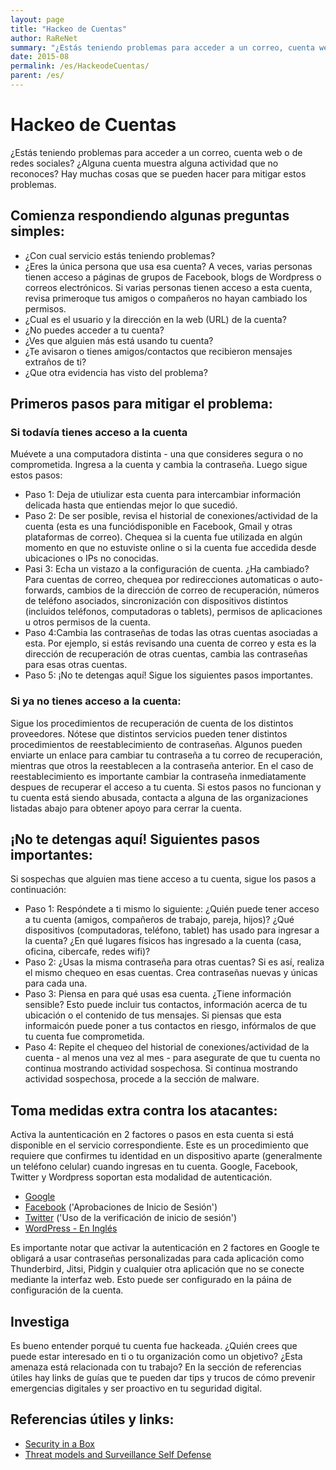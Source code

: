```yaml
---
layout: page
title: "Hackeo de Cuentas"
author: RaReNet
summary: "¿Estás teniendo problemas para acceder a un correo, cuenta web o de redes sociales? ¿Alguna cuenta muestra alguna actividad que no reconoces? Hay muchas cosas que se pueden hacer para mitigar estos problemas. "
date: 2015-08
permalink: /es/HackeodeCuentas/
parent: /es/
---
```


# Hackeo de Cuentas

¿Estás teniendo problemas para acceder a un correo, cuenta web o de redes sociales? ¿Alguna cuenta muestra alguna actividad que no reconoces? Hay muchas cosas que se pueden hacer para mitigar estos problemas. 

## Comienza respondiendo algunas preguntas simples:

- ¿Con cual servicio estás teniendo problemas?
- ¿Eres la única persona que usa esa cuenta? A veces, varias personas tienen acceso a páginas de grupos de Facebook, blogs de Wordpress o correos electrónicos. Si varias personas tienen acceso a esta cuenta, revisa primeroque tus amigos o compañeros no hayan cambiado los permisos.
- ¿Cual es el usuario y la dirección en la web (URL) de la cuenta?
- ¿No puedes acceder a tu cuenta?
- ¿Ves que alguien más está usando tu cuenta?
- ¿Te avisaron o tienes amigos/contactos que recibieron mensajes extraños de ti?
- ¿Que otra evidencia has visto del problema?

## Primeros pasos para mitigar el problema:

### Si todavía tienes acceso a la cuenta

Muévete a una computadora distinta - una que consideres segura o no comprometida. Ingresa a la cuenta y cambia la contraseña. Luego sigue estos pasos:

- Paso 1: Deja de utiulizar esta cuenta para intercambiar información delicada hasta que entiendas mejor lo que sucedió.
- Paso 2: De ser posible, revisa el historial de conexiones/actividad de la cuenta (esta es una funciódisponible en Facebook, Gmail y otras plataformas de correo). Chequea si la cuenta fue utilizada en algún momento en que no estuviste online o si la cuenta fue accedida desde ubicaciones o IPs no conocidas.
- Pasi 3: Echa un vistazo a la configuración de cuenta. ¿Ha cambiado? Para cuentas de correo, chequea por redirecciones automaticas o auto-forwards, cambios de la dirección de correo de recuperación, números de teléfono asociados, sincronización con dispositivos distintos (incluidos teléfonos, computadoras o tablets), permisos de aplicaciones u otros permisos de la cuenta.
- Paso 4:Cambia las contraseñas de todas las otras cuentas asociadas a esta. Por ejemplo, si estás revisando una cuenta de correo y esta es la dirección de recuperación de otras cuentas, cambia las contraseñas para esas otras cuentas.
- Paso 5: ¡No te detengas aquí! Sigue los siguientes pasos importantes.

### Si ya no tienes acceso a la cuenta:

Sigue los procedimientos de recuperación de cuenta de los distintos proveedores. Nótese que distintos servicios pueden tener distintos procedimientos de reestablecimiento de contraseñas. Algunos pueden enviarte un enlace para cambiar tu contraseña a tu correo de recuperación, mientras que otros la reestablecen a la contraseña anterior. En el caso de reestablecimiento es importante cambiar la contraseña inmediatamente despues de recuperar el acceso a tu cuenta. Si estos pasos no funcionan y tu cuenta está siendo abusada, contacta a alguna de las organizaciones listadas abajo para obtener apoyo para cerrar la cuenta.

## ¡No te detengas aquí! Siguientes pasos importantes:

Si sospechas que alguien mas tiene acceso a tu cuenta, sigue los pasos a continuación:

- Paso 1: Respóndete a ti mismo lo siguiente: ¿Quién puede tener acceso a tu cuenta (amigos, compañeros de trabajo, pareja, hijos)? ¿Qué dispositivos (computadoras, teléfono, tablet) has usado para ingresar a la cuenta? ¿En qué lugares físicos has ingresado a la cuenta (casa, oficina, cibercafe, redes wifi)?
- Paso 2: ¿Usas la misma contraseña para otras cuentas? Si es así, realiza el mismo chequeo en esas cuentas. Crea contraseñas nuevas y únicas para cada una.
- Paso 3: Piensa en para qué usas esa cuenta. ¿Tiene información sensible? Esto puede incluir tus contactos, información acerca de tu ubicación o el contenido de tus mensajes. Si piensas que esta informaicón puede poner a tus contactos en riesgo, infórmalos de que tu cuenta fue comprometida.
- Paso 4: Repite el chequeo del historial de conexiones/actividad de la cuenta - al menos una vez al mes - para asegurate de que tu cuenta no continua mostrando actividad sospechosa. Si continua mostrando actividad sospechosa, procede a la sección de malware.

## Toma medidas extra contra los atacantes:

Activa la auntenticación en 2 factores o pasos en esta cuenta si está disponible en el servicio correspondiente. Este es un procedimiento que requiere que confirmes tu identidad en un dispositivo aparte (generalmente un teléfono celular) cuando ingresas en tu cuenta. Google, Facebook, Twitter y Wordpress soportan esta modalidad de autenticación.

- [Google](https://support.google.com/accounts/answer/180744?hl=es)
- [Facebook](https://www.facebook.com/settings?tab=security) ('Aprobaciones de Inicio de Sesión')
- [Twitter](https://support.twitter.com/articles/20170439-uso-de-la-verificacion-de-inicio-de-sesion) ('Uso de la verificación de inicio de sesión')
- [WordPress - En Inglés](http://en.support.wordpress.com/security/two-step-authentication/)

Es importante notar que activar la autenticación en 2 factores en Google te obligará a usar contraseñas personalizadas para cada aplicación como Thunderbird, Jitsi, Pidgin y cualquier otra aplicación que no se conecte mediante la interfaz web. Esto puede ser configurado en la páina de configuración de la cuenta.

## Investiga

Es bueno entender porqué tu cuenta fue hackeada. ¿Quién crees que puede estar interesado en ti o tu organización como un objetivo? ¿Esta amenaza está relacionada con tu trabajo? En la sección de referencias útiles hay links de guías que te pueden dar tips y trucos de cómo prevenir emergencias digitales y ser proactivo en tu seguridad digital.

## Referencias útiles y links:

* [Security in a Box](https://securityinabox.org/es/chapter_7_2)
* [Threat models and Surveillance Self Defense](https://ssd.eff.org/es)
